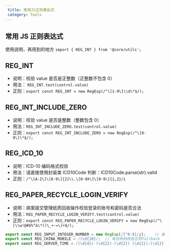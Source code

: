 ```yaml
---
 title: 常用JS正则表达式
 category: Tools
---
```


## 常用 JS 正则表达式

使用说明，再用到的地方 `import { REG_INT } from '@core/utils';`

## REG_INT

- 说明：校验 value 是否是正整数（正整数不包含 0）
- 用法： `REG_INT.test(control.value)`
- 正则：`export const REG_INT = new RegExp(/^\[1-9\]\\d\*$/);`

## REG_INT_INCLUDE_ZERO

- 说明：校验 value 是否是整数（整数包含 0）
- 用法：`REG_INT_INCLUDE_ZERO.test(control.value)`
- 正则：`export const REG_INT_INCLUDE_ZERO = new RegExp(/^\[0-9\]\*$/);`

## REG_ICD_10

- 说明：ICD-10 编码格式校验
- 用法：请直接使用封装类 ICD10Code 判断：ICD10Code.parse(str).valid
- 正则：`/^\[A-Z\]\[0-9\]{2}\\.\[0-9X\]\[0-9\]{1,2}/i`

## REG_PAPER_RECYCLE_LOGIN_VERIFY

- 说明：病案提交管理纸质回收操作校验登录的账号和密码是否合法
- 用法：`REG_PAPER_RECYCLE_LOGIN_VERIFY.test(control.value)`
- 正则：`export const REG_PAPER_RECYCLE_LOGIN_VERIFY = new RegExp(/^\[\\w!@#$%^&\*()\_+-=\]+$/);`

```Typescript
export const REG_INPUT_INTEGER_NUMBER = new RegExp(/[^0-9]/g);    // 输入框限制>=0的整数
export const REG_CHINA_MOBILE = /1\d{10}/;  // 电话号码校验正则fallback
export const REG_SERVER_TIME = /(\d{4})-(\d{2})-(\d{2}) (\d{2}):(\d{2}):(\d{2})\.(\d{3})/;  // 服务端同步时间格式
```
